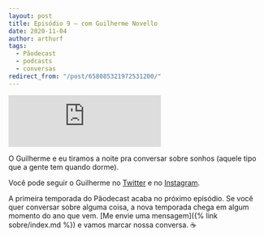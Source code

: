 ```yaml
---
layout: post
title: Episódio 9 – com Guilherme Novello
date: 2020-11-04
author: arthurf
tags:
  - Pãodecast
  - podcasts
  - conversas
redirect_from: "/post/658085321972531200/"
---
```


<iframe src="https://anchor.fm/paomortadela/embed/episodes/Guilherme-Novello-em015m" height="102px" class="full-width" frameborder="0" scrolling="no"></iframe>

O Guilherme e eu tiramos a noite pra conversar sobre sonhos (aquele tipo que a gente tem quando dorme).

Você pode seguir o Guilherme no [Twitter](https://twitter.com/novellogg) e no [Instagram](https://www.instagram.com/novellog_).

A primeira temporada do Pãodecast acaba no próximo episódio. Se você quer conversar sobre alguma coisa, a nova temporada chega em algum momento do ano que vem. [Me envie uma mensagem]({% link sobre/index.md %}) e vamos marcar nossa conversa. ☕️
